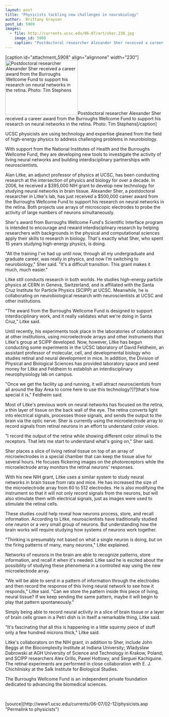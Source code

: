 ```yaml
---
layout: post
title: "Physicists tackling new challenges in neurobiology"
author:  Brittany Grayson
post_id: 5909
images:
  - file: http://currents.ucsc.edu/06-07/art/sher.230.jpg
    image_id: 5908
    caption: "Postdoctoral researcher Alexander Sher received a career award from the Burroughs Wellcome Fund to support his research on neural networks in the retina. Photo: Tim Stephens"
---
```


[caption id="attachment_5908" align="alignnone" width="230"]<a href="http://localhost/mysite/wp-content/uploads/2007/02/sher.230.jpg"><img class="size-full wp-image-5908" src="http://localhost/mysite/wp-content/uploads/2007/02/sher.230.jpg" alt="Postdoctoral researcher Alexander Sher received a career award from the Burroughs Wellcome Fund to support his research on neural networks in the retina. Photo: Tim Stephens" width="230" height="174" /></a>Postdoctoral researcher Alexander Sher received a career award from the Burroughs Wellcome Fund to support his research on neural networks in the retina. Photo: Tim Stephens[/caption]
<a name="content" id="content"></a>
<p>
  UCSC physicists are using technology and expertise gleaned from the field of high-energy physics to address challenging problems in neurobiology.
</p>
<p>
  With support from the National Institutes of Health and the Burroughs Wellcome Fund, they are developing new tools to investigate the activity of living neural networks and building interdisciplinary partnerships with neuroscientists.
</p>
<p>
  Alan Litke, an adjunct professor of physics at UCSC, has been conducting research at the intersection of physics and biology for over a decade. In 2006, he received a $395,000 NIH grant to develop new technology for studying neural networks in brain tissue. Alexander Sher, a postdoctoral researcher in Litke's lab, has just received a $500,000 career award from the Burroughs Wellcome Fund to support his research on neural networks in the retina. Both projects use arrays of microscopic electrodes to probe the activity of large numbers of neurons simultaneously.
</p>
<p>
  Sher's award from Burroughs Wellcome Fund's Scientific Interface program is intended to encourage and reward interdisciplinary research by helping researchers with backgrounds in the physical and computational sciences apply their skills to research in biology. That's exactly what Sher, who spent 15 years studying high-energy physics, is doing.
</p>
<p>
  "All the training I've had up until now, through all my undergraduate and graduate career, was really in physics, and now I'm switching to neurobiology," Sher said. "It's a difficult transition. This grant makes it much, much easier."
</p>
<p>
  Litke still conducts research in both worlds. He studies high-energy particle physics at CERN in Geneva, Switzerland, and is affiliated with the Santa Cruz Institute for Particle Physics (SCIPP) at UCSC. Meanwhile, he is collaborating on neurobiological research with neuroscientists at UCSC and other institutions.
</p>
<p>
  "The award from the Burroughs Wellcome Fund is designed to support interdisciplinary work, and it really validates what we're doing in Santa Cruz," Litke said.
</p>
<p>
  Until recently, his experiments took place in the laboratories of collaborators at other institutions, using microelectrode arrays and other instruments that Litke's group at SCIPP developed. Now, however, Litke has begun conducting some experiments in the UCSC laboratory of David Feldheim, an assistant professor of molecular, cell, and developmental biology who studies retinal and neural development in mice. In addition, the Division of Physical and Biological Sciences has provided laboratory space and seed money for Litke and Feldheim to establish an interdisciplinary neurophysiology lab on campus.
</p>
<p>
  "Once we get the facility up and running, it will attract neuroscientists from all around the Bay Area to come here to use this technology?]?]that's how special it is," Feldheim said.
</p>
<p>
  Most of Litke's previous work on neural networks has focused on the retina, a thin layer of tissue on the back wall of the eye. The retina converts light into electrical signals, processes those signals, and sends the output to the brain via the optic nerve. Sher is currently using the microelectrode array to record signals from retinal neurons in an effort to understand color vision.
</p>
<p>
  "I record the output of the retina while showing different color stimuli to the receptors. That lets me start to understand what's going on," Sher said.
</p>
<p>
  Sher places a slice of living retinal tissue on top of an array of microelectrodes in a special chamber that can keep the tissue alive for several hours. He focuses flickering images on the photoreceptors while the microelectrode array monitors the retinal neurons' responses.
</p>
<p>
  With his new NIH grant, Litke uses a similar system to study neural networks in brain tissue from rats and mice. He has increased the size of the microelectrode array from 60 to 512 electrodes. He is also modifying the instrument so that it will not only record signals from the neurons, but will also stimulate them with electrical signals, just as images were used to stimulate the retinal cells.
</p>
<p>
  These studies could help reveal how neurons process, store, and recall information. According to Litke, neuroscientists have traditionally studied one neuron or a very small group of neurons. But understanding how the brain works will require studying how systems of neurons work together.
</p>
<p>
  "Thinking is presumably not based on what a single neuron is doing, but on the firing patterns of many, many neurons," Litke explained.
</p>
<p>
  Networks of neurons in the brain are able to recognize patterns, store information, and recall it when it's needed. Litke said he is excited about the possibility of studying these phenomena in a controlled way using the new microelectrode array.
</p>
<p>
  "We will be able to send in a pattern of information through the electrodes and then record the response of this living neural network to see how it responds," Litke said. "Can we store the pattern inside this piece of living, neural tissue? If we keep sending the same pattern, maybe it will begin to play that pattern spontaneously."
</p>
<p>
  Simply being able to record neural activity in a slice of brain tissue or a layer of brain cells grown in a Petri dish is in itself a remarkable thing, Litke said.
</p>
<p>
  "It's fascinating that all this is happening in a little squirmy piece of stuff only a few hundred microns thick," Litke said.
</p>
<p>
  Litke's collaborators on the NIH grant, in addition to Sher, include John Beggs at the Biocomplexity Institute at Indiana University; Wladyslaw Dabrowski at AGH University of Science and Technology in Krakow, Poland; and SCIPP researchers Alex Grillo, Pawel Hottowy, and Serguei Kachiguine. The retinal experiments are performed in close collaboration with E. J. Chichilnisky at the Salk Institute for Biological Studies.
</p>
<p>
  The Burroughs Wellcome Fund is an independent private foundation dedicated to advancing the biomedical sciences.
</p>
<p>
  <br>
</p>
[source](http://www1.ucsc.edu/currents/06-07/02-12/physicists.asp "Permalink to physicists")
